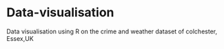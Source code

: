 # Data-visualisation
Data visualisation using R on the crime and weather dataset of colchester, Essex,UK
